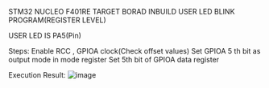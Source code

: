 STM32 NUCLEO F401RE TARGET BORAD INBUILD USER LED BLINK PROGRAM(REGISTER LEVEL)

USER LED IS PA5(Pin)

Steps:
   Enable RCC , GPIOA clock(Check offset values)
   Set GPIOA 5 th bit as output mode in mode register
   Set 5th bit of GPIOA data register
 
Execution Result:
![image](https://user-images.githubusercontent.com/63492659/152985385-d4ed7225-b3d7-40dc-98c5-bde2b97992af.png)
